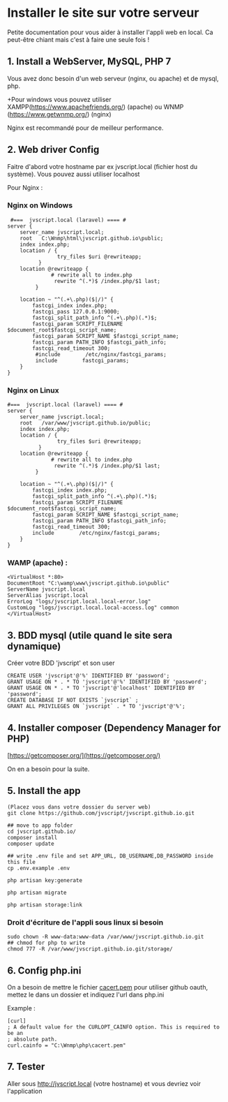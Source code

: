 # Installer le site sur votre serveur

Petite documentation pour vous aider à installer l'appli web en local. Ca peut-être chiant mais c'est à faire une seule fois !

## 1. Install a WebServer, MySQL, PHP 7

Vous avez donc besoin d'un web serveur (nginx, ou apache)
et de mysql, php.

+Pour windows vous pouvez utiliser XAMPP(https://www.apachefriends.org/) (apache) ou WNMP (https://www.getwnmp.org/) (nginx)

Nginx est recommandé pour de meilleur performance.

## 2. Web driver Config   

Faitre d'abord votre hostname par ex jvscript.local (fichier host du système). Vous pouvez aussi utiliser localhost

Pour Nginx : 

### Nginx on Windows

	 #===  jvscript.local (laravel) ==== #
	server {
	    server_name jvscript.local;
	    root   C:\Wnmp\html\jvscript.github.io\public;  
	    index index.php; 
	    location / {
	                try_files $uri @rewriteapp;
	          }
	    location @rewriteapp {
	              # rewrite all to index.php
	               rewrite ^(.*)$ /index.php/$1 last;
	         }
	
	    location ~ "^(.+\.php)($|/)" {
	        fastcgi_index index.php;
			fastcgi_pass 127.0.0.1:9000;
			fastcgi_split_path_info ^(.+\.php)(.*)$; 	
			fastcgi_param SCRIPT_FILENAME $document_root$fastcgi_script_name;
			fastcgi_param SCRIPT_NAME $fastcgi_script_name;
			fastcgi_param PATH_INFO $fastcgi_path_info; 
			fastcgi_read_timeout 300;
			 #include        /etc/nginx/fastcgi_params;
			 include        fastcgi_params;
		}
	}	
	 

### Nginx on Linux

	#===  jvscript.local (laravel) ==== #
	server {
	    server_name jvscript.local;
	    root   /var/www/jvscript.github.io/public;  
	    index index.php; 
	    location / {
	                try_files $uri @rewriteapp;
	          }
	    location @rewriteapp {
	              # rewrite all to index.php
	               rewrite ^(.*)$ /index.php/$1 last;
	         }
	
	    location ~ "^(.+\.php)($|/)" {
	        fastcgi_index index.php;
			fastcgi_split_path_info ^(.+\.php)(.*)$; 	
			fastcgi_param SCRIPT_FILENAME $document_root$fastcgi_script_name;
			fastcgi_param SCRIPT_NAME $fastcgi_script_name;
			fastcgi_param PATH_INFO $fastcgi_path_info; 
			fastcgi_read_timeout 300;   
			include        /etc/nginx/fastcgi_params;
		}
	}	


### WAMP (apache)  :

	<VirtualHost *:80>
	DocumentRoot "C:\wamp\www\jvscript.github.io\public"
	ServerName jvscript.local
	ServerAlias jvscript.local
	ErrorLog "logs/jvscript.local.local-error.log"
	CustomLog "logs/jvscript.local.local-access.log" common
	</VirtualHost>


## 3. BDD mysql (utile quand le site sera dynamique)

Créer votre BDD 'jvscript' et son user 

    CREATE USER 'jvscript'@'%' IDENTIFIED BY 'password';
    GRANT USAGE ON * . * TO 'jvscript'@'%' IDENTIFIED BY 'password';
    GRANT USAGE ON * . * TO 'jvscript'@'localhost' IDENTIFIED BY 'password';
    CREATE DATABASE IF NOT EXISTS `jvscript` ;
    GRANT ALL PRIVILEGES ON `jvscript` . * TO 'jvscript'@'%';


## 4. Installer composer (Dependency Manager for PHP)

[https://getcomposer.org/](https://getcomposer.org/)

On en a besoin pour la suite.

## 5. Install the app
    
    (Placez vous dans votre dossier du server web)
    git clone https://github.com/jvscript/jvscript.github.io.git
    
    ## move to app folder
    cd jvscript.github.io/
	composer install
    composer update
    
    ## write .env file and set APP_URL, DB_USERNAME,DB_PASSWORD inside this file
    cp .env.example .env
    
    php artisan key:generate

	php artisan migrate

	php artisan storage:link
 

### Droit d'écriture de l'appli sous linux si besoin
 
	sudo chown -R www-data:www-data /var/www/jvscript.github.io.git
	## chmod for php to write 
	chmod 777 -R /var/www/jvscript.github.io.git/storage/
 
## 6. Config php.ini

On a besoin de mettre le fichier [cacert.pem](https://codeload.github.com/gist/5719158/zip/master) pour utiliser github oauth, mettez le dans un dossier et indiquez l'url dans php.ini
 
Example :

	[curl]
	; A default value for the CURLOPT_CAINFO option. This is required to be an
	; absolute path.
	curl.cainfo = "C:\Wnmp\php\cacert.pem"
 
## 7. Tester

Aller sous http://jvscript.local  (votre hostname) et vous devriez voir l'application